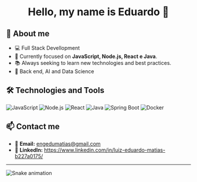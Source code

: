 <h1 align="center">Hello, my name is Eduardo 👋</h1>

## 🚀 About me
- 💻 Full Stack Devellopment
- 🎯 Currently focused on **JavaScript, Node.js, React e Java**.
- 📚 Always seeking to learn new technologies and best practices.
- 🎨 Back end, AI and Data Science

## 🛠️ Technologies and Tools
![JavaScript](https://img.shields.io/badge/JavaScript-F7DF1E?style=for-the-badge&logo=javascript&logoColor=black)
![Node.js](https://img.shields.io/badge/Node.js-339933?style=for-the-badge&logo=nodedotjs&logoColor=white)
![React](https://img.shields.io/badge/React-20232A?style=for-the-badge&logo=react&logoColor=61DAFB)
![Java](https://img.shields.io/badge/Java-007396?style=for-the-badge&logo=java&logoColor=white)
![Spring Boot](https://img.shields.io/badge/Spring%20Boot-6DB33F?style=for-the-badge&logo=spring-boot&logoColor=white)
![Docker](https://img.shields.io/badge/Docker-2496ED?style=for-the-badge&logo=docker&logoColor=white)


## 📫 Contact me
- 📩 **Email:** engedumatias@gmail.com
- 🔗 **LinkedIn:** https://www.linkedin.com/in/luiz-eduardo-matias-b227a0175/
---

![Snake animation](https://github.com/dududisk/dududisk/blob/output/github-contribution-grid-snake.svg)

